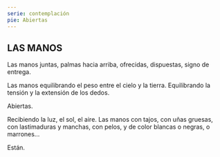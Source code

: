 ```yaml
---
serie: contemplación
pie: Abiertas
---
```


## LAS MANOS

Las manos juntas, palmas hacia arriba, ofrecidas, dispuestas, signo de entrega.

Las manos equilibrando el peso entre el cielo y la tierra. Equilibrando la tensión y la extensión de los dedos.

Abiertas.

Recibiendo la luz, el sol, el aire.
Las manos con tajos, con uñas gruesas, con lastimaduras y manchas, con pelos, y de color blancas o negras, o marrones…

Están.
